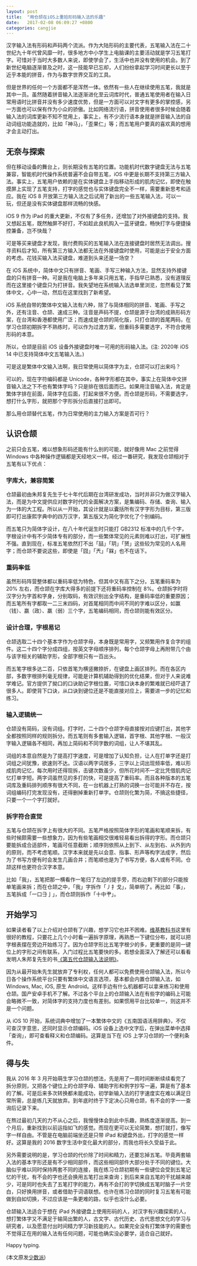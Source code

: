 ```yaml
---
layout: post
title:  "用仓颉在iOS上重拾形码输入法的乐趣"
date:   2017-02-08 06:09:27 +0800
categories: cangjie
---
```

汉字输入法有形码和声码两个流派。作为大陆形码的主要代表，五笔输入法在二十世纪九十年代曾风靡一时，很多地方中小学生上电脑课的主要活动就是学习五笔打字。可惜对于当时大多数人来说，即使学会了，生活中也并没有使用的机会。到了新世纪电脑逐渐普及之时，这一技能早已忘却，人们纷纷拿起学习时间更长以至于近乎本能的拼音，作为与数字世界交互的工具。

但是世界的任何一个方面都不是浑然一体。依然有一些人在继续使用五笔，我就是其中一员。虽然随着拼音输入法逐渐进化至云词库时代，普通五笔使用者在输入日常用语时比拼音并没有多少速度优势，但是一方面可以对文字有更多的掌控感，另一方面也可以保有作为小众的骄傲。比如网络流行语，拼音使用者很多时候会随着输入法的词库更新不知不觉用上，事实上，有不少流行语本身就是拼音输入法的自动词组功能造就的，比如「神马」，「歪果仁」等；而五笔用户要真的喜欢真的想用才会主动打出。

## 无奈与探索

但在移动设备的舞台上，则长期没有五笔的位置。功能机时代数字键盘无法与五笔兼容，智能机时代操作系统普遍不会自带五笔，iOS 中更是长期不支持第三方输入法。事实上，五笔用户依赖的是在实体键盘上手指移动形成的肌肉记忆，即使在触摸屏上实现了五笔支持，打字的感觉也与实体键盘完全不一样，需要重新思考和适应。我在 iOS 8 开放第三方输入法之后试用了新出的一些五笔输入法，可以一玩，但还是没有实体键盘那样流畅的快感。

iOS 9 作为 iPad 的重大更新，不仅有了多任务，还增加了对外接键盘的支持。我又想起五笔，既然触屏不好打，不如趁此良机购入一蓝牙键盘，畅快打字与便捷操控兼备，岂不快哉？

可是等买来键盘才发现，我付费购买的五笔输入法在连接键盘时居然无法调出。搜寻资料后才知，所有第三方输入法都无法在外接键盘时使用，可能是出于安全方面的考虑。花钱买输入法买键盘，难道到头来还是一场空？

在 iOS 系统中，简体中文只有拼音、笔画、手写三种输入方法，显然支持外接键盘的只有拼音一种。可是我在电脑上多年来只用五笔，手指早已熟悉，没有道理反而在这里接个键盘只为打拼音。我失望地在系统输入法选单里浏览，忽然看见了繁体中文，心中一动，然后在这里找到了新希望。

iOS 系统自带的繁体中文输入法有六种，除了与简体相同的拼音、笔画、手写之外，还有注音、仓颉、速成三种。注音是声码不提，仓颉是源于台湾的成熟形码方案，在台湾和香港都使用广泛；而速成是仓颉的简化版，只打仓颉的首尾两码，在学习仓颉初期拆字不熟练时，可以作为过渡方案，但重码多需要选字，不符合使用形码的本意。

所以，仓颉是目前 iOS 设备外接键盘时唯一可用的形码输入法。(注: 2020年 iOS 14 中已支持简体中文五笔输入法。)

可是这是繁体中文输入法啊，我日常使用以简体字为主，仓颉可以打出来吗？

可以的，现在字符编码都是 Unicode，各种字形都在其中，事实上在简体中文拼音输入法之下不也有繁体字吗？只是排在很后面而已。如果用注音输入法，肯定是繁体字排在前面，简体字在后面，打起来很不方便。而仓颉是形码，不需要选字，想打什么字形，就把那个字形拆分后直接打出即可。

那么用仓颉替代五笔，作为日常使用的主力输入方案是否可行？

## 认识仓颉

之前只会五笔，难以想象形码还能有什么别的可能，就好像用 Mac 之前觉得 Windows 中各种操作逻辑都是天经地义一样。经过一番研究，我发现仓颉相对于五笔有以下优点：

### 字库大，兼容简繁

仓颉最初由朱邦复先生于七十年代后期在台湾研发成功，当时并非只为做汉字输入法，而是为中文提供应对数字时代的全面解决方案，是集编码、存储、查询、输入为一体的大工程。所以从一开始，其设计就是以囊括所有汉字字形为目标，第三版即可打出康熙字典中的四万汉字，第五版又为简化字优化了个别编码。

而五笔只为简体字设计，在八十年代诞生时只能打 GB2312 标准中的几千个字，字根设计中有不少简体专有的部分，而一些繁体常见的元素则难以打出，可扩展性不强。直到现在，标准五笔依然打不出「喆」「玥」「赟」这些较为常见的人名用字；而仓颉不要说这些，即使是「囧」「兲」「槑」也不在话下。

### 重码率低

虽然形码阵营整体都以重码率低为特色，但其中又有高下之分。五笔重码率为 20% 左右，而仓颉在字库大得多的前提下还将重码率控制在 8%。仓颉拆字时将汉字分为字首和字身，分别取码，有效识别出全字结构，是重码率低的重要原因；而五笔所有字都取一二三末四码，对首尾相同而中间不同的字难以区分，如赢（钱）、嬴（政）、羸（弱）三个字，五笔编码相同，而仓颉则能有效区分。

### 设计合理，字根易记

仓颉选取二十四个基本字作为仓颉字母，本身既是常用字，又频繁用作复合字的组件。这二十四个字分成四组，按英文字母顺序排列，每个仓颉字母上再附带几个由与该字相关的辅助字形，全部字根只有一百出头。

而五笔字根多达二百，只依首笔为横竖撇捺折，在键盘上画区排列。而在各区内部，多数字根排列毫无规律，可能是计算机辅助得到的优化结果，但对于人来说难学难记。官方提供了拗口的口诀助记字根位置，可惜口诀本身的繁难就已经吓退了很多人。即使背下口诀，从口诀到键位还是不能直接对应上，需要进一步的记忆和练习。

### 输入逻辑统一

仓颉没有简码，没有词组。打字时，二十四个仓颉字母直接按对应键打出，其他字全都按照同样的规则拆分。而五笔则有多套输入逻辑，首字根、其他字根、一般汉字输入逻辑各不相同，再加上简码和不同字数的词组，让人不堪其乱。

词组的本意自然是为了提高打字速度，可是增加了认知负担，让人在打单字还是打词组之间犹豫，欲速则不达。汉语以两字词居多，三字以上词出现频率低，难以形成肌肉记忆，每次用时还得现拆，击键次数虽少，但所花时间不一定比凭借肌肉记忆打单字短。两字词虽然见的多打的快，可是提高了重码率。而且各种版本的五笔词库及重码排列顺序有很大不同，在一台机器上打熟的词换一台可能并不存在，按词组编码打完发现没有，还得删掉重新打单字。仓颉则化繁为简，不搞这些捷径，只要一个一个字打就好。

### 拆字符合直觉

五笔与仓颉在拆字上有很大的不同。五笔严格按照简体字形的笔画和笔顺来拆，有些时候颇需要一些想象力，因为有些笔画相交很难轻易看出拆得的字形。而仓颉只要能拆成合适部件，笔画可任意截断；顺序则依照从上到下、从左到右、从外到内的原则，而不考虑笔顺。汉字本来就是先以会意、指事、形声等构字法成字，然后为了书写方便有时会发生几画合并；而笔顺也是为了书写方便，各人或有不同。仓颉这样也更符合汉字本意。

比如「我」，五笔把那一横看作一笔归了左边的提手旁，而右边剩下的部分只能按单笔画来拆；而在仓颉之中，「我」字拆作「丿扌戈」，简单明了。再比如「事」，五笔拆成「一口⺕亅」，而仓颉则拆作「十中肀」。

## 开始学习

如果读者看了以上介绍对仓颉有了兴趣，想学习它也并不困难。[维基教科书](https://zh.wikibooks.org/zh-cn/倉頡輸入法)这里有很好的教程，只要花上几个小时看一遍拆字原理，再熟悉一下键位分布，就可以把字根表摆在旁边开始练习了。因为仓颉字形比五笔字根少的多，更重要的是同一键位上的字形之间有联系，入门过程比五笔要快的多。若想全面深入了解还可以看看发明人朱邦复先生的书[《第五代仓颉输入法说明》](https://book.douban.com/subject/2314055/)。

因为从最开始朱先生就放弃了专利权，任何人都可以免费使用仓颉输入法，所以今日各个操作系统平台只要有繁体中文语言选项，基本都会内置仓颉输入法，如 Windows, Mac, iOS, 原生 Android。这样手边有什么机器都可以拿来练习和使用仓颉。国产安卓手机不了解。不过各个平台上的仓颉输入法在有些字的编码上可能会略微不一致，对简体字的支持力度也有差别。如果惯用平台比较单一，则这并不是一个问题。

从 iOS 10 开始，系统词典中增加了一本繁体中文的《五南国语活用辞典》，不仅可查汉字意思，还同时显示仓颉编码。iOS 设备上选中文字后，在弹出菜单中选择「查询」，即可查看释义和仓颉编码。这算是当下在 iOS 上学习仓颉的一个便利条件。

## 得与失

我从 2016 年 3 月开始萌生学习仓颉的想法，先是用了一周时间断断续续看完了拆分原则，又把各个键位上的仓颉字母、辅助字形和例字抄写一遍，算是有了基本的了解。可是后来多次转换都未能成功，初学新输入法的打字速度实在难以满足日常所需，总是练几天就放弃。到年底时终于下定决心只用仓颉，有不会的字一一查询后记录下来。

在熬过最初几天的力不从心之后，我慢慢体会到此中乐趣，熟练度逐渐提高。到一个月后，重新找到以前运指如飞的感觉。而现在更可以无论简繁，想打就打，像写字一样自由。不管是在电脑前端坐还是只带 iPad 和键盘外出，打字的感觉一样好。这算是我的 2016 数字生活中变化最大的部分，而我也将长久受益于此。

另外需要说明的是，学习仓颉的代价除了时间和精力，还要忘掉五笔。毕竟两套输入法的基本字形还是有不少相同部件，而这些相同部件大部分处于不同的键位。大脑似乎难以同时保持两套不同的连接，我在练习仓颉初期有一些键位会受到五笔记忆的干扰，有不会的字也还会换用五笔打出来查询；到后来来自五笔的干扰越来越少，可是同时也失去了五笔打字的能力，再有不会打的字切换成五笔时脑子一片空白，只好换用拼音，或者借助于词语联想。也许在练习仓颉的同时复习五笔有可能做到自如切换，不过应该是一条更难的路，似乎也没什么必要。

仓颉输入法适合于想在 iPad 外接键盘上使用形码的人，对汉字有兴趣探索的人，想打繁体字又不满足于输简出繁的人，古文字、古代历史、古代思想文化的学习与研究者，以及愿意付出时间精力学习新技能的人。如果完全没有打繁体字的需要也不觉得正在用的输入法有任何问题，可能也确实没必要学，适合自己就好。

Happy typing.

(本文原发[少数派](https://sspai.com/post/37338))
